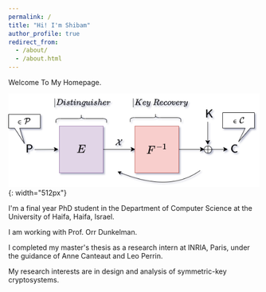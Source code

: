 ```yaml
---
permalink: /
title: "Hi! I'm Shibam"
author_profile: true
redirect_from: 
  - /about/
  - /about.html
---
```


Welcome To My Homepage.

![Overview Of Cryptanalysis](/images/cryptanalysis.png){: width="512px"}


I'm a final year PhD student in the Department of Computer Science at the University of Haifa, Haifa, Israel.

I am working with Prof. Orr Dunkelman.

I completed my master's thesis as a research intern at INRIA, Paris, under the guidance of Anne Canteaut and Leo Perrin.

My research interests are in design and analysis of symmetric-key cryptosystems.
